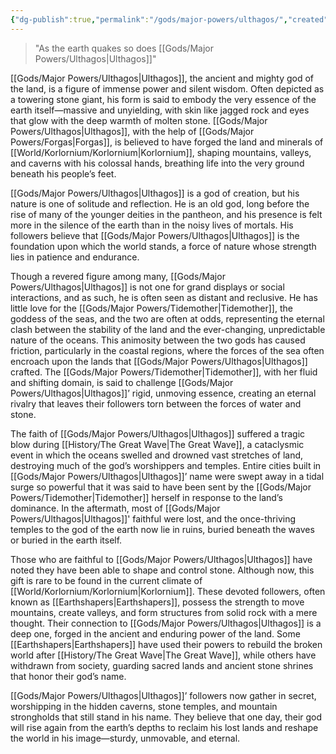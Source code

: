 ```yaml
---
{"dg-publish":true,"permalink":"/gods/major-powers/ulthagos/","created":"2025-02-23T22:36:29.096-07:00"}
---
```


> "As the earth quakes so does [[Gods/Major Powers/Ulthagos\|Ulthagos]]" 

[[Gods/Major Powers/Ulthagos\|Ulthagos]], the ancient and mighty god of the land, is a figure of immense power and silent wisdom. Often depicted as a towering stone giant, his form is said to embody the very essence of the earth itself—massive and unyielding, with skin like jagged rock and eyes that glow with the deep warmth of molten stone. [[Gods/Major Powers/Ulthagos\|Ulthagos]], with the help of [[Gods/Major Powers/Forgas\|Forgas]], is believed to have forged the land and minerals of [[World/Korlornium/Korlornium\|Korlornium]], shaping mountains, valleys, and caverns with his colossal hands, breathing life into the very ground beneath his people’s feet.

[[Gods/Major Powers/Ulthagos\|Ulthagos]] is a god of creation, but his nature is one of solitude and reflection. He is an old god, long before the rise of many of the younger deities in the pantheon, and his presence is felt more in the silence of the earth than in the noisy lives of mortals. His followers believe that [[Gods/Major Powers/Ulthagos\|Ulthagos]] is the foundation upon which the world stands, a force of nature whose strength lies in patience and endurance.

Though a revered figure among many, [[Gods/Major Powers/Ulthagos\|Ulthagos]] is not one for grand displays or social interactions, and as such, he is often seen as distant and reclusive. He has little love for the [[Gods/Major Powers/Tidemother\|Tidemother]], the goddess of the seas, and the two are often at odds, representing the eternal clash between the stability of the land and the ever-changing, unpredictable nature of the oceans. This animosity between the two gods has caused friction, particularly in the coastal regions, where the forces of the sea often encroach upon the lands that [[Gods/Major Powers/Ulthagos\|Ulthagos]] crafted. The [[Gods/Major Powers/Tidemother\|Tidemother]], with her fluid and shifting domain, is said to challenge [[Gods/Major Powers/Ulthagos\|Ulthagos]]’ rigid, unmoving essence, creating an eternal rivalry that leaves their followers torn between the forces of water and stone.

The faith of [[Gods/Major Powers/Ulthagos\|Ulthagos]] suffered a tragic blow during [[History/The Great Wave\|The Great Wave]], a cataclysmic event in which the oceans swelled and drowned vast stretches of land, destroying much of the god’s worshippers and temples. Entire cities built in [[Gods/Major Powers/Ulthagos\|Ulthagos]]’ name were swept away in a tidal surge so powerful that it was said to have been sent by the [[Gods/Major Powers/Tidemother\|Tidemother]] herself in response to the land’s dominance. In the aftermath, most of [[Gods/Major Powers/Ulthagos\|Ulthagos]]' faithful were lost, and the once-thriving temples to the god of the earth now lie in ruins, buried beneath the waves or buried in the earth itself.

Those who are faithful to [[Gods/Major Powers/Ulthagos\|Ulthagos]] have noted they have been able to shape and control stone. Although now, this gift is rare to be found in the current climate of [[World/Korlornium/Korlornium\|Korlornium]]. These devoted followers, often known as [[Earthshapers\|Earthshapers]], possess the strength to move mountains, create valleys, and form structures from solid rock with a mere thought. Their connection to [[Gods/Major Powers/Ulthagos\|Ulthagos]] is a deep one, forged in the ancient and enduring power of the land. Some [[Earthshapers\|Earthshapers]] have used their powers to rebuild the broken world after [[History/The Great Wave\|The Great Wave]], while others have withdrawn from society, guarding sacred lands and ancient stone shrines that honor their god’s name.

[[Gods/Major Powers/Ulthagos\|Ulthagos]]’ followers now gather in secret, worshipping in the hidden caverns, stone temples, and mountain strongholds that still stand in his name. They believe that one day, their god will rise again from the earth’s depths to reclaim his lost lands and reshape the world in his image—sturdy, unmovable, and eternal.